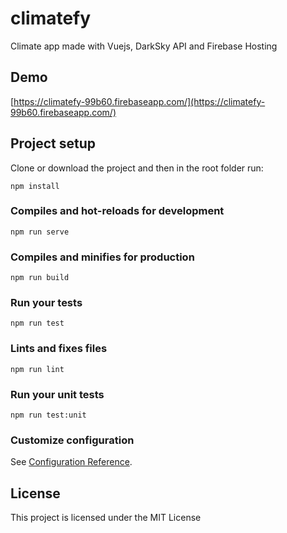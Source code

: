 ﻿# climatefy

Climate app made with Vuejs, DarkSky API and Firebase Hosting

## Demo
[https://climatefy-99b60.firebaseapp.com/](https://climatefy-99b60.firebaseapp.com/)

## Project setup
Clone or download the project and then in the root folder run:
```
npm install
```

### Compiles and hot-reloads for development
```
npm run serve
```

### Compiles and minifies for production
```
npm run build
```

### Run your tests
```
npm run test
```

### Lints and fixes files
```
npm run lint
```

### Run your unit tests
```
npm run test:unit
```

### Customize configuration
See [Configuration Reference](https://cli.vuejs.org/config/).

## License

This project is licensed under the MIT License
